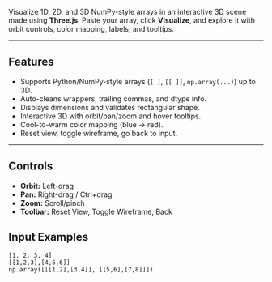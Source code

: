 Visualize 1D, 2D, and 3D NumPy-style arrays in an interactive 3D scene made using **Three.js**. Paste your array, click **Visualize**, and explore it with orbit controls, color mapping, labels, and tooltips.

---

## Features
- Supports Python/NumPy-style arrays (`[ ]`, `[[ ]]`, `np.array(...)`) up to 3D.
- Auto-cleans wrappers, trailing commas, and dtype info.
- Displays dimensions and validates rectangular shape.
- Interactive 3D with orbit/pan/zoom and hover tooltips.
- Cool-to-warm color mapping (blue → red).
- Reset view, toggle wireframe, go back to input.

---

## Controls
- **Orbit:** Left-drag  
- **Pan:** Right-drag / Ctrl+drag  
- **Zoom:** Scroll/pinch  
- **Toolbar:** Reset View, Toggle Wireframe, Back  

## Input Examples
```text
[1, 2, 3, 4]
[[1,2,3],[4,5,6]]
np.array([[[1,2],[3,4]], [[5,6],[7,8]]])
